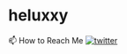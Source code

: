 # heluxxy

📫 How to Reach Me
[![twitter](https://img.shields.io/badge/Twitter-000000?style=for-the-badge&logo=Twitter&logoColor=white)](https://twitter.com/heluxxy)
